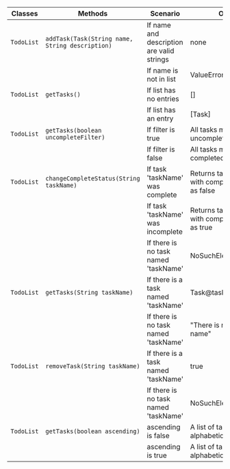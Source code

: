 | Classes    | Methods                                         | Scenario                                  | Outputs                                                 |
|------------|-------------------------------------------------|-------------------------------------------|---------------------------------------------------------|
| `TodoList` | `addTask(Task(String name, String description)` | If name and description are valid strings | none                                                    |
|            |                                                 | If name is not in list                    | ValueError                                              |
| `TodoList` | `getTasks()`                                    | If list has no entries                    | []                                                      |
|            |                                                 | If list has an entry                      | [Task]                                                  |
| `TodoList` | `getTasks(boolean uncompleteFilter)`            | If filter is true                         | All tasks marked as uncompleted                         |
|            |                                                 | If filter is false                        | All tasks marked as completed                           |
| `TodoList` | `changeCompleteStatus(String taskName)`         | If task 'taskName' was complete           | Returns task 'taskName' with completed now set as false |
|            |                                                 | If task 'taskName' was incomplete         | Returns task 'taskName' with completed now set as true  |
|            |                                                 | If there is no task named 'taskName'      | NoSuchElementException                                  |
| `TodoList` | `getTasks(String taskName)`                     | If there is a task named 'taskName'       | Task@taskName                                           |
|            |                                                 | If there is no task named 'taskName'      | "There is no task by that name"                         |
| `TodoList` | `removeTask(String taskName)`                   | If there is a task named 'taskName'       | true                                                    |
|            |                                                 | If there is no task named 'taskName'      | NoSuchElementException                                  |
| `TodoList` | `getTasks(boolean ascending)`                   | ascending is false                        | A list of tasks, sorted alphabetically a-z              |
|            |                                                 | ascending is true                         | A list of tasks, sorted alphabetically z-a              |
